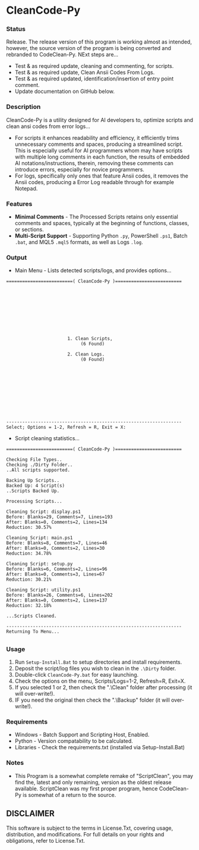 # CleanCode-Py

### Status
Release. The release version of this program is working almost as intended, however, the source version of the program is being converted and rebranded to CodeClean-Py. NExt steps are...
- Test & as required update, cleaning and commenting, for scripts.
- Test & as required update, Clean Ansii Codes From Logs.
- Test & as required updated, identification/insertion of entry point comment.
- Update documentation on GitHub below.

### Description
CleanCode-Py is a utility designed for AI developers to, optimize scripts and clean ansi codes from error logs...
- For scripts it enhances readability and efficiency, it efficiently trims unnecessary comments and spaces, producing a streamlined script. This is especially useful for AI programmers whom may have scripts with multiple long comments in each function, the results of embedded AI notations/instructions, therein, removing these comments can introduce errors, especially for novice programmers.
- For logs, specifically only ones that feature Ansii codes, it removes the Ansii codes, producing a Error Log readable through for example Notepad.

### Features
- **Minimal Comments** - The Processed Scripts retains only essential comments and spaces, typically at the beginning of functions, classes, or sections.
- **Multi-Script Support** -  Supporting Python `.py`, PowerShell `.ps1`, Batch `.bat`, and MQL5 `.mql5` formats, as well as Logs `.log`.

### Output
- Main Menu - Lists detected scripts/logs, and provides options...
```
=========================( CleanCode-Py )=========================










                       1. Clean Scripts,
                            (6 Found)

                       2. Clean Logs.
                            (0 Found)











------------------------------------------------------------------
Select; Options = 1-2, Refresh = R, Exit = X:

```
- Script cleaning statistics...
```
=========================( CleanCode-Py )=========================

Checking File Types..
Checking ./Dirty Folder..
..All scripts supported.

Backing Up Scripts..
Backed Up: 4 Script(s)
..Scripts Backed Up.

Processing Scripts...

Cleaning Script: display.ps1
Before: Blanks=29, Comments=7, Lines=193
After: Blanks=0, Comments=2, Lines=134
Reduction: 30.57%

Cleaning Script: main.ps1
Before: Blanks=8, Comments=7, Lines=46
After: Blanks=0, Comments=2, Lines=30
Reduction: 34.78%

Cleaning Script: setup.py
Before: Blanks=6, Comments=2, Lines=96
After: Blanks=0, Comments=3, Lines=67
Reduction: 30.21%

Cleaning Script: utility.ps1
Before: Blanks=26, Comments=6, Lines=202
After: Blanks=0, Comments=2, Lines=137
Reduction: 32.18%

...Scripts Cleaned.

------------------------------------------------------------------
Returning To Menu...

```

##

### Usage
1. Run `Setup-Install.Bat` to setup directories and install requirements.
1. Deposit the script/log files you wish to clean in the `.\Dirty` folder.
2. Double-click `CleanCode-Py.bat` for easy launching.
3. Check the options on the menu, Scripts/Logs=1-2, Refresh=R, Exit=X.
4. If you selected 1 or 2, then check the ".\Clean" folder after processing  (it will over-write!).
5. IF you need the original then check the ".\Backup" folder (it will over-write!).

### Requirements
- Windows - Batch Support and Scripting Host, Enabled.
- Python - Version compatability to be calculated.
- Libraries - Check the requirements.txt (installed via Setup-Install.Bat)

### Notes
- This Program is a somewhat complete remake of "ScriptClean", you may find the, latest and only remaining, version as the oldest release available. ScriptClean was my first proper program, hence CodeClean-Py is somewhat of a return to the source.

## DISCLAIMER
This software is subject to the terms in License.Txt, covering usage, distribution, and modifications. For full details on your rights and obligations, refer to License.Txt.
